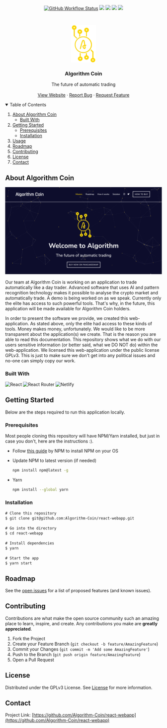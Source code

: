 <p align="center">
    <a href="" alt="Build"> 
        <img alt="GitHub Workflow Status" src="https://github.com/Algorithm-Coin/react-webapp/actions/workflows/codeql-analysis.yml/badge.svg" /></a
    <a href="https://github.com/badges/shields/graphs/contributors" alt="Contributors">
        <img src="https://img.shields.io/github/contributors/Algorithm-Coin/react-webapp?label=Contributors" /></a>
    <a href="https://github.com/Algorithm-Coin/react-webapp/issues" alt="Issues">
        <img src="https://img.shields.io/github/issues/Algorithm-Coin/react-webapp?label=Issues" /></a>
    <a href="https://github.com/Algorithm-Coin/react-webapp/blob/main/LICENSE" alt="License">
        <img src="https://img.shields.io/github/license/Algorithm-Coin/react-webapp?label=License" /></a>
    <a href="https://app.netlify.com/sites/algorithmcoin/deploys" alt="Contributors">
        <img src="https://api.netlify.com/api/v1/badges/59c8ca80-9c7c-4a2b-b397-2e79ea576d3f/deploy-status" /></a>
</p>

<!-- PROJECT LOGO -->
<br />
<p align="center">
  <a href="https://github.com/Algorithm-Coin/react-webapp">
    <img src="src/assets/media/logo.png" alt="Logo" width="80" height="120">
  </a>

  <h3 align="center">Algorithm Coin</h3>

  <p align="center">
    The future of automatic trading
    <br />
    <br />
    <a href="https://algorithmcoin.netlify.app/">View Website</a>
    ·
    <a href="https://github.com/Algorithm-Coin/react-webapp/issues">Report Bug</a>
    ·
    <a href="https://github.com/Algorithm-Coin/react-webapp/issues">Request Feature</a>
  </p>
</p>

<!-- TABLE OF CONTENTS -->
<details open="open">
  <summary>Table of Contents</summary>
  <ol>
    <li>
      <a href="#about-algorithm-coin">About Algorithm Coin</a>
      <ul>
        <li><a href="#built-with">Built With</a></li>
      </ul>
    </li>
    <li>
      <a href="#getting-started">Getting Started</a>
      <ul>
        <li><a href="#prerequisites">Prerequisites</a></li>
        <li><a href="#installation">Installation</a></li>
      </ul>
    </li>
    <li><a href="#usage">Usage</a></li>
    <li><a href="#roadmap">Roadmap</a></li>
    <li><a href="#contributing">Contributing</a></li>
    <li><a href="#license">License</a></li>
    <li><a href="#contact">Contact</a></li>
  </ol>
</details>

<!-- ABOUT THE PROJECT -->

## About Algorithm Coin

![Product Gif](https://github.com/Algorithm-Coin/react-webapp/blob/main/src/assets/algorithm.gif)

Our team at Algorithm Coin is working on an application to trade automatically like a day trader. Advanced software that uses AI and pattern recognition technology makes it possible to analyse the crypto market and automatically trade. A demo is being worked on as we speak. Currently only the elite has access to such powerful tools. That's why, in the future, this application will be made available for Algorithm Coin holders.

In order to present the software we provide, we created this web-application. As stated above, only the elite had access to these kinds of tools. Money makes money, unfortunately. We would like to be more transparent about the application(s) we create. That is the reason you are able to read this documentation. This repository shows what we do with our users sensitive information (or better said, what we DO NOT do) within the web-application. We licensed this web-application under the public license GPLv3. This is just to make sure we don't get into any political issues and no-one can simply copy our work.

### Built With

![React](https://img.shields.io/badge/react-%2320232a.svg?style=for-the-badge&logo=react&logoColor=%2361DAFB)
![React Router](https://img.shields.io/badge/React_Router-CA4245?style=for-the-badge&logo=react-router&logoColor=white)
![Netlify](https://img.shields.io/badge/netlify-%23000000.svg?style=for-the-badge&logo=netlify&logoColor=#00C7B7)

<!-- GETTING STARTED -->

## Getting Started

Below are the steps required to run this application locally.

### Prerequisites

Most people cloning this repository will have NPM/Yarn installed, but just in case you don't, here are the instructions :).

- Follow [this guide](https://docs.npmjs.com/downloading-and-installing-node-js-and-npm) by NPM to install NPM on your OS

- Update NPM to latest version (if needed)
  ```sh
  npm install npm@latest -g
  ```
  
- Yarn
  ```sh
  npm install --global yarn
  ```

### Installation

```shell
# Clone this repository
$ git clone git@github.com:Algorithm-Coin/react-webapp.git

# Go into the directory
$ cd react-webapp

# Install dependencies
$ yarn

# Start the app
$ yarn start
```

<!-- ROADMAP -->

## Roadmap

See the [open issues](https://github.com/Algorithm-Coin/react-webapp/issues) for a list of proposed features (and known issues).

<!-- CONTRIBUTING -->

## Contributing

Contributions are what make the open source community such an amazing place to learn, inspire, and create. Any contributions you make are **greatly appreciated**.

1. Fork the Project
2. Create your Feature Branch (`git checkout -b feature/AmazingFeature`)
3. Commit your Changes (`git commit -m 'Add some AmazingFeature'`)
4. Push to the Branch (`git push origin feature/AmazingFeature`)
5. Open a Pull Request

<!-- LICENSE -->

## License

Distributed under the GPLv3 License. See [License](https://github.com/Algorithm-Coin/react-webapp/blob/main/LICENSE) for more information.

<!-- CONTACT -->

## Contact

Project Link: [https://github.com/Algorithm-Coin/react-webapp](https://github.com/Algorithm-Coin/react-webapp)
